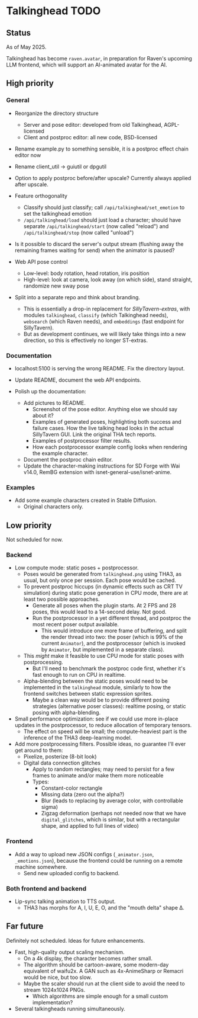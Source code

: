 # Talkinghead TODO

## Status

As of May 2025.

Talkinghead has become `raven.avatar`, in preparation for Raven's upcoming LLM frontend, which will support an AI-animated avatar for the AI.


## High priority

### General

- Reorganize the directory structure
  - Server and pose editor: developed from old Talkinghead, AGPL-licensed
  - Client and postproc editor: all new code, BSD-licensed

- Rename example.py to something sensible, it is a postproc effect chain editor now

- Rename client_util -> guiutil or dpgutil

- Option to apply postproc before/after upscale? Currently always applied after upscale.

- Feature orthogonality
  - Classify should just classify; call `/api/talkinghead/set_emotion` to set the talkinghead emotion
  - `/api/talkinghead/load` should just load a character; should have separate `/api/talkinghead/start` (now called "reload") and `/api/talkinghead/stop` (now called "unload")

- Is it possible to discard the server's output stream (flushing away the remaining frames waiting for send) when the animator is paused?

- Web API pose control
  - Low-level: body rotation, head rotation, iris position
  - High-level: look at camera, look away (on which side), stand straight, randomize new sway pose

- Split into a separate repo and think about branding.
  - This is essentially a drop-in replacement for *SillyTavern-extras*, with modules `talkinghead`, `classify` (which Talkinghead needs), `websearch` (which Raven needs), and `embeddings` (fast endpoint for SillyTavern).
  - But as development continues, we will likely take things into a new direction, so this is effectively no longer ST-extras.

### Documentation

- localhost:5100 is serving the wrong README. Fix the directory layout.

- Update README, document the web API endpoints.

- Polish up the documentation:
  - Add pictures to README.
    - Screenshot of the pose editor. Anything else we should say about it?
    - Examples of generated poses, highlighting both success and failure cases. How the live talking head looks in the actual SillyTavern GUI. Link the original THA tech reports.
    - Examples of postprocessor filter results.
    - How each postprocessor example config looks when rendering the example character.
  - Document the postproc chain editor.
  - Update the character-making instructions for SD Forge with Wai v14.0, RemBG extension with isnet-general-use/isnet-anime.

### Examples

- Add some example characters created in Stable Diffusion.
  - Original characters only.


## Low priority

Not scheduled for now.

### Backend

- Low compute mode: static poses + postprocessor.
  - Poses would be generated from `talkinghead.png` using THA3, as usual, but only once per session. Each pose would be cached.
  - To prevent postproc hiccups (in dynamic effects such as CRT TV simulation) during static pose generation in CPU mode, there are at least two possible approaches.
    - Generate all poses when the plugin starts. At 2 FPS and 28 poses, this would lead to a 14-second delay. Not good.
    - Run the postprocessor in a yet different thread, and postproc the most recent poser output available.
      - This would introduce one more frame of buffering, and split the render thread into two: the poser (which is 99% of the current `Animator`),
        and the postprocessor (which is invoked by `Animator`, but implemented in a separate class).
  - This *might* make it feasible to use CPU mode for static poses with postprocessing.
    - But I'll need to benchmark the postproc code first, whether it's fast enough to run on CPU in realtime.
  - Alpha-blending between the static poses would need to be implemented in the `talkinghead` module, similarly to how the frontend switches between static expression sprites.
    - Maybe a clean way would be to provide different posing strategies (alternative poser classes): realtime posing, or static posing with alpha-blending.
- Small performance optimization: see if we could use more in-place updates in the postprocessor, to reduce allocation of temporary tensors.
  - The effect on speed will be small; the compute-heaviest part is the inference of the THA3 deep-learning model.
- Add more postprocessing filters. Possible ideas, no guarantee I'll ever get around to them:
  - Pixelize, posterize (8-bit look)
  - Digital data connection glitches
    - Apply to random rectangles; may need to persist for a few frames to animate and/or make them more noticeable
    - Types:
      - Constant-color rectangle
      - Missing data (zero out the alpha?)
      - Blur (leads to replacing by average color, with controllable sigma)
      - Zigzag deformation (perhaps not needed now that we have `digital_glitches`, which is similar, but with a rectangular shape, and applied to full lines of video)

### Frontend

- Add a way to upload new JSON configs (`_animator.json`, `_emotions.json`), because the frontend could be running on a remote machine somewhere.
  - Send new uploaded config to backend.

### Both frontend and backend

- Lip-sync talking animation to TTS output.
  - THA3 has morphs for A, I, U, E, O, and the "mouth delta" shape Δ.

## Far future

Definitely not scheduled. Ideas for future enhancements.

- Fast, high-quality output scaling mechanism.
  - On a 4k display, the character becomes rather small.
  - The algorithm should be cartoon-aware, some modern-day equivalent of waifu2x. A GAN such as 4x-AnimeSharp or Remacri would be nice, but too slow.
  - Maybe the scaler should run at the client side to avoid the need to stream 1024x1024 PNGs.
    - Which algorithms are simple enough for a small custom implementation?
- Several talkingheads running simultaneously.
